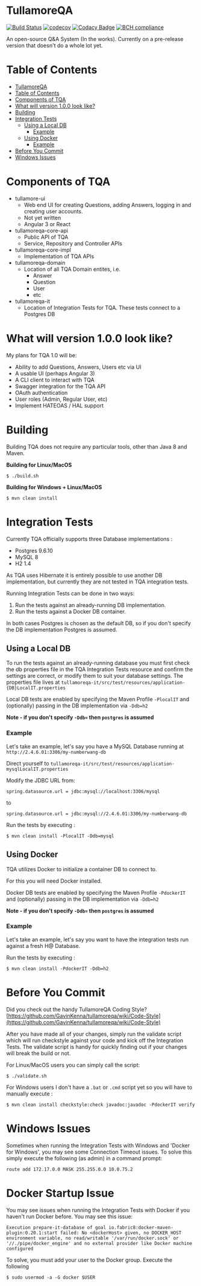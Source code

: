 # TullamoreQA

[![Build Status](https://travis-ci.org/GavinKenna/tullamoreqa.svg?branch=master)](https://travis-ci.org/GavinKenna/tullamoreqa)
[![codecov](https://codecov.io/gh/GavinKenna/tullamoreqa/branch/master/graph/badge.svg)](https://codecov.io/gh/GavinKenna/tullamoreqa)
[![Codacy Badge](https://api.codacy.com/project/badge/Grade/0baecd4b142b4fe4980bf422520ee918)](https://www.codacy.com/project/gavin.kenna/tullamoreqa/dashboard?utm_source=github.com&amp;utm_medium=referral&amp;utm_content=GavinKenna/tullamoreqa&amp;utm_campaign=Badge_Grade_Dashboard)
[![BCH compliance](https://bettercodehub.com/edge/badge/GavinKenna/tullamoreqa?branch=master)](https://bettercodehub.com/)

An open-source Q&A System (In the works). Currently on a pre-release version that doesn't do a whole lot yet.

Table of Contents
=================

   * [TullamoreQA](#tullamoreqa)
   * [Table of Contents](#table-of-contents)
   * [Components of TQA](#components-of-tqa)
   * [What will version 1.0.0 look like?](#what-will-version-100-look-like)
   * [Building](#building)
   * [Integration Tests](#integration-tests)
      * [Using a Local DB](#using-a-local-db)
         * [Example](#example)
      * [Using Docker](#using-docker)
         * [Example](#example-1)
   * [Before You Commit](#before-you-commit)
   * [Windows Issues](#windows-issues)

# Components of TQA

* tullamore-ui
    * Web end UI for creating Questions, adding Answers, logging in and creating user accounts.
    * Not yet written
    * Angular 3 or React
* tullamoreqa-core-api
    * Public API of TQA
    * Service, Repository and Controller APIs
* tullamoreqa-core-impl
    * Implementation of TQA APIs
* tullamoreqa-domain
    * Location of all TQA Domain entites, i.e.
        * Answer
        * Question
        * User
        * etc
* tullamoreqa-it
    * Location of Integration Tests for TQA. These tests connect to a Postgres DB 


# What will version 1.0.0 look like?

  My plans for TQA 1.0 will be:
 
 * Ability to add Questions, Answers, Users etc via UI
 * A usable UI (perhaps Angular 3)
 * A CLI client to interact with TQA
 * Swagger integration for the TQA API
 * OAuth authentication
 * User roles (Admin, Regular User, etc)
 * Implement HATEOAS / HAL support

# Building

  Building TQA does not require any particular tools, other than Java 8 and Maven.
  
  **Building for Linux/MacOS**

  `$ ./build.sh`
  
  **Building for Windows + Linux/MacOS**

  `$ mvn clean install`

# Integration Tests

Currently TQA officially supports three Database implementations :
* Postgres 9.6.10
* MySQL 8
* H2 1.4

As TQA uses Hibernate it is entirely possible to use another DB implementation, but currently they are not tested in TQA integration tests.

Running Integration Tests can be done in two ways:
1. Run the tests against an already-running DB implementation. 
2. Run the tests against a Docker DB container.

In both cases Postgres is chosen as the default DB, so if you don't specify the DB implementation Postgres is assumed.

## Using a Local DB
To run the tests against an already-running database you must first check the db properties file in the TQA Integration Tests resource and confirm the settings are correct, or modify them to suit your database settings.
The properties file lives at `tullamoreqa-it/src/test/resources/application-{DB}LocalIT.properties`

Local DB tests are enabled by specifying the Maven Profile `-PlocalIT` and (optionally) passing in the DB implementation via `-Ddb=h2`

**Note - if you don't specify `-Ddb=` then `postgres` is assumed**

### Example
Let's take an example, let's say you have a MySQL Database running at `http://2.4.6.01:3306/my-numberwang-db`

Direct yourself to `tullamoreqa-it/src/test/resources/application-mysqlLocalIT.properties`

Modify the JDBC URL from:

`spring.datasource.url = jdbc:mysql://localhost:3306/mysql`

to

`spring.datasource.url = jdbc:mysql://2.4.6.01:3306/my-numberwang-db`

Run the tests by executing :

`$ mvn clean install -PlocalIT -Ddb=mysql`

## Using Docker
TQA utilizes Docker to initialize a container DB to connect to. 

For this you will need Docker installed.

Docker DB tests are enabled by specifying the Maven Profile `-PdockerIT` and (optionally) passing in the DB implementation via `-Ddb=h2`

**Note - if you don't specify `-Ddb=` then `postgres` is assumed**

### Example
Let's take an example, let's say you want to have the integration tests run against a fresh H@ Database.

Run the tests by executing :

`$ mvn clean install -PdockerIT -Ddb=h2`

# Before You Commit

Did you check out the handy  TullamoreQA Coding Style? [https://github.com/GavinKenna/tullamoreqa/wiki/Code-Style](https://github.com/GavinKenna/tullamoreqa/wiki/Code-Style)

After you have made all of your changes, simply run the validate script which will run checkstyle against your code and kick off the Integration Tests. The validate script is handy for quickly finding out if your changes will break the build or not.

For Linux/MacOS users you can simply call the script:

`$ ./validate.sh`

For Windows users I don't have a `.bat` or `.cmd` script yet so you will have to manually execute :

`$ mvn clean install checkstyle:check javadoc:javadoc -PdockerIT verify`
  
# Windows Issues
  
  Sometimes when running the Integration Tests with Windows and 'Docker for Windows', you may see some Connection Timeout issues. To solve this simply execute the following (as admin) in a command prompt:
  
  ``route add 172.17.0.0 MASK 255.255.0.0 10.0.75.2``
  
# Docker Startup Issue

You may see issues when running the Integration Tests with Docker if you haven't run Docker before. You may see this issue:

``Execution prepare-it-database of goal io.fabric8:docker-maven-plugin:0.20.1:start failed: No <dockerHost> given, no DOCKER_HOST environment variable, no read/writable '/var/run/docker.sock' or '//./pipe/docker_engine' and no external provider like Docker machine configured``

To solve, you must add your user to the Docker group. Execute the following

``$ sudo usermod -a -G docker $USER``

